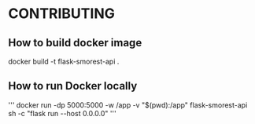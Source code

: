 # CONTRIBUTING

## How to build docker image
docker build -t flask-smorest-api .

## How to run Docker locally
'''
docker run -dp 5000:5000 -w /app -v "$(pwd):/app" flask-smorest-api sh -c "flask run --host 0.0.0.0"
'''
